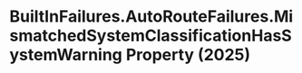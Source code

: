 # BuiltInFailures.AutoRouteFailures.MismatchedSystemClassificationHasSystemWarning Property (2025)

﻿